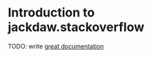 # Introduction to jackdaw.stackoverflow

TODO: write [great documentation](http://jacobian.org/writing/what-to-write/)
